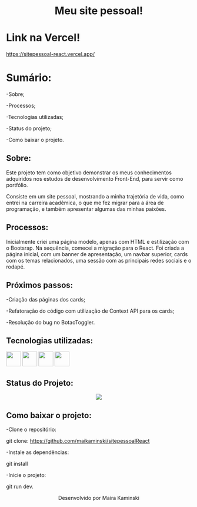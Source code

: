 <h1 align="center"> Meu site pessoal! </h1>

# Link na Vercel!

https://sitepessoal-react.vercel.app/

# Sumário:

-Sobre;

-Processos;

-Tecnologias utilizadas;

-Status do projeto;

-Como baixar o projeto.

## Sobre:

Este projeto tem como objetivo demonstrar os meus conhecimentos adquiridos nos estudos de desenvolvimento Front-End, para servir como portfólio. 

Consiste em um site pessoal, mostrando a minha trajetória de vida, como entrei na carreira acadêmica, o que me fez migrar para a área de programação, e também apresentar algumas das minhas paixões. 


## Processos:

Inicialmente criei uma página modelo, apenas com HTML e estilização com o Bootsrap. Na sequência, comecei a migração para o React.
Foi criada a página inicial, com um banner de apresentação, um navbar superior, cards com os temas relacionados, uma sessão com as principais redes sociais e o rodapé.

## Próximos passos:

-Criação das páginas dos cards;

-Refatoração do código com utilização de Context API para os cards;

-Resolução do bug no BotaoToggler.

## Tecnologias utilizadas:

<img src="https://cdn.jsdelivr.net/gh/devicons/devicon@latest/icons/react/react-original-wordmark.svg" width="40" height="40" />
<img src="https://cdn.jsdelivr.net/gh/devicons/devicon@latest/icons/vitejs/vitejs-original.svg" width="40" height="40"/>
<img src="https://cdn.jsdelivr.net/gh/devicons/devicon@latest/icons/bootstrap/bootstrap-original.svg" width="40" height="40">
<img src="https://cdn.jsdelivr.net/gh/devicons/devicon@latest/icons/css3/css3-original.svg" width="40" height="40"/>


## Status do Projeto:

<p align="center">
<img loading="lazy" src="http://img.shields.io/static/v1?label=STATUS&message=EM%20DESENVOLVIMENTO&color=GREEN&style=for-the-badge"/>
</p>

## Como baixar o projeto:

-Clone o repositório:

git clone: https://github.com/maikaminski/sitepessoalReact

-Instale as dependências:

git install

-Inicie o projeto:

git run dev.


<p align="center">Desenvolvido por Maíra Kaminski</p>
